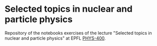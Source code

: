 # Selected topics in nuclear and particle physics

Repository of the notebooks exercises of the lecture "Selected topics in nuclear and particle physics" at EPFL [PHYS-400](https://edu.epfl.ch/coursebook/fr/selected-topics-in-nuclear-and-particle-physics-PHYS-400). 
